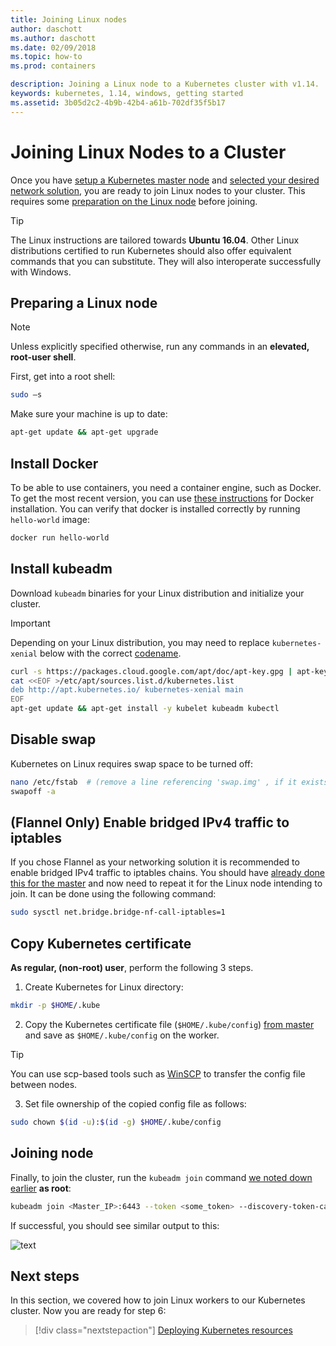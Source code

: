 ```yaml
---
title: Joining Linux nodes
author: daschott
ms.author: daschott
ms.date: 02/09/2018
ms.topic: how-to
ms.prod: containers

description: Joining a Linux node to a Kubernetes cluster with v1.14.
keywords: kubernetes, 1.14, windows, getting started
ms.assetid: 3b05d2c2-4b9b-42b4-a61b-702df35f5b17
---
```


# Joining Linux Nodes to a Cluster

Once you have [setup a Kubernetes master node](creating-a-linux-master.md) and [selected your desired network solution](network-topologies.md), you are ready to join Linux nodes to your cluster. This requires some [preparation on the Linux node](joining-linux-workers.md#preparing-a-linux-node) before joining.
> [!tip]
> The Linux instructions are tailored towards **Ubuntu 16.04**. Other Linux distributions certified to run Kubernetes should also offer equivalent commands that you can substitute. They will also interoperate successfully with Windows.

## Preparing a Linux node

> [!NOTE]
> Unless explicitly specified otherwise, run any commands in an **elevated, root-user shell**.

First, get into a root shell:

```bash
sudo –s
```

Make sure your machine is up to date:

```bash
apt-get update && apt-get upgrade
```

## Install Docker

To be able to use containers, you need a container engine, such as Docker. To get the most recent version, you can use [these instructions](https://docs.docker.com/install/linux/docker-ce/ubuntu/) for Docker installation. You can verify that docker is installed correctly by running `hello-world` image:

```bash
docker run hello-world
```

## Install kubeadm

Download `kubeadm` binaries for your Linux distribution and initialize your cluster.

> [!Important]
> Depending on your Linux distribution, you may need to replace `kubernetes-xenial` below with the correct [codename](https://wiki.ubuntu.com/Releases).

``` bash
curl -s https://packages.cloud.google.com/apt/doc/apt-key.gpg | apt-key add -
cat <<EOF >/etc/apt/sources.list.d/kubernetes.list
deb http://apt.kubernetes.io/ kubernetes-xenial main
EOF
apt-get update && apt-get install -y kubelet kubeadm kubectl
```

## Disable swap

Kubernetes on Linux requires swap space to be turned off:

``` bash
nano /etc/fstab  # (remove a line referencing 'swap.img' , if it exists)
swapoff -a
```

## (Flannel Only) Enable bridged IPv4 traffic to iptables

If you chose Flannel as your networking solution it is recommended to enable bridged IPv4 traffic to iptables chains. You should have [already done this for the master](network-topologies.md#flannel-in-host-gateway-mode) and now need to repeat it for the Linux node intending to join. It can be done using the following command:

``` bash
sudo sysctl net.bridge.bridge-nf-call-iptables=1
```

## Copy Kubernetes certificate

**As regular, (non-root) user**, perform the following 3 steps.

1. Create Kubernetes for Linux directory:

```bash
mkdir -p $HOME/.kube
```

2. Copy the Kubernetes certificate file (`$HOME/.kube/config`) [from master](./creating-a-linux-master.md#collect-cluster-information) and save as `$HOME/.kube/config` on the worker.

> [!tip]
> You can use scp-based tools such as [WinSCP](https://winscp.net/eng/download.php) to transfer the config file between nodes.

3. Set file ownership of the copied config file as follows:

``` bash
sudo chown $(id -u):$(id -g) $HOME/.kube/config
```

## Joining node

Finally, to join the cluster, run the `kubeadm join` command [we noted down earlier](./creating-a-linux-master.md#initialize-master) **as root**:

```bash
kubeadm join <Master_IP>:6443 --token <some_token> --discovery-token-ca-cert-hash <some_hash>
```

If successful, you should see similar output to this:

![text](./media/node-join.png)

## Next steps

In this section, we covered how to join Linux workers to our Kubernetes cluster. Now you are ready for step 6:
> [!div class="nextstepaction"]
> [Deploying Kubernetes resources](./deploying-resources.md)